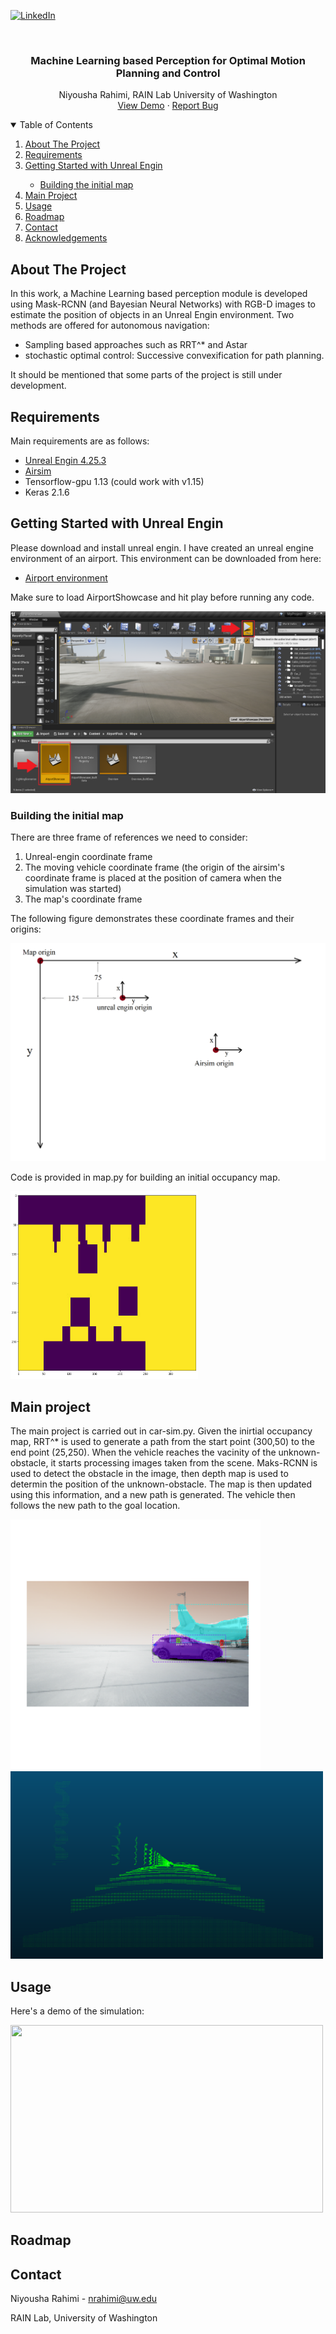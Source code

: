

<!-- PROJECT SHIELDS -->
<!--
*** I'm using markdown "reference style" links for readability.
*** Reference links are enclosed in brackets [ ] instead of parentheses ( ).
*** See the bottom of this document for the declaration of the reference variables
*** for contributors-url, forks-url, etc. This is an optional, concise syntax you may use.
*** https://www.markdownguide.org/basic-syntax/#reference-style-links
-->

[![LinkedIn][linkedin-shield]][linkedin-url]



<!-- PROJECT LOGO -->
<br />
<p align="center">
  <a href="https://github.com/NiyoushaRahimi/UW-MLP">
  </a>

  <h3 align="center">Machine Learning based Perception for Optimal Motion Planning and Control</h3>

  <p align="center">
    Niyousha Rahimi, RAIN Lab University of Washington
    <br />
    <a href="#usage">View Demo</a>
    ·
    <a href="https://github.com/NiyoushaRahimi/UW-MLP/issues">Report Bug</a>
  </p>
</p>



<!-- TABLE OF CONTENTS -->
<details open="open">
  <summary>Table of Contents</summary>
  <ol>
    <li>
      <a href="#about-the-project">About The Project</a>
      </li>
      <li>
      <a href="#Requirements">Requirements</a></li>
      </ul>
    </li>
    <li>
      <a href="#getting-started-with-unreal-engin">Getting Started with Unreal Engin</a></li>
       <ul>
        <li><a href="#Building-initial-map">Building the initial map</a></li>
       </ul>
    <li><a href="#main-project">Main Project</a></li>
    <li><a href="#usage">Usage</a></li>
    <li><a href="#roadmap">Roadmap</a></li>
    <li><a href="#contact">Contact</a></li>
    <li><a href="#acknowledgements">Acknowledgements</a></li>
  </ol>
</details>



<!-- ABOUT THE PROJECT -->
## About The Project

In this work, a Machine Learning based perception module is developed using Mask-RCNN (and Bayesian Neural Networks) with RGB-D images to estimate the position of objects in an Unreal Engin environment. Two methods are offered for autonomous navigation:

* Sampling based approaches such as RRT^* and Astar 
* stochastic optimal control: Successive convexification for path planning.

It should be mentioned that some parts of the project is still under development.

## Requirements

Main requirements are as follows:
* [Unreal Engin 4.25.3](https://www.unrealengine.com/en-US/download)
* [Airsim](https://github.com/microsoft/AirSim)
* Tensorflow-gpu 1.13 (could work with v1.15)
* Keras 2.1.6



<!-- GETTING STARTED -->
## Getting Started with Unreal Engin

Please download and install unreal engin. 
I have created an unreal engine environment of an airport. This environment can be downloaded from here: 
* [Airport environment](https://drive.google.com/file/d/1zUhz1Me5F2KKPsuPvBpftNABcb4D2hnI/view?usp=sharing)

Make sure to load AirportShowcase and hit play before running any code.

![AirportShowcase](Images/Figure-1.png)


### Building the initial map

There are three frame of references we need to consider:
1. Unreal-engin coordinate frame
2. The moving vehicle coordinate frame (the origin of the airsim's coordinate frame is placed at the position of camera when the simulation was started)
3. The map's coordinate frame

The following figure demonstrates these coordinate frames and their origins:


![coordinate](Images/Figure-2.png)


Code is provided in map.py for building an initial occupancy map.


<img src="Images/Figure_5.png" width="300" height="300">

## Main project

The main project is carried out in car-sim.py.
Given the inirtial occupancy map, RRT^* is used to generate a path from the start point (300,50) to the end point (25,250).
When the vehicle reaches the vacinity of the unknown-obstacle, it starts processing images taken from the scene. Maks-RCNN is used to detect the obstacle in the image, then depth map is used to determin the position of the unknown-obstacle. The map is then updated using this information, and a new path is generated. 
The vehicle then follows the new path to the goal location.


<img src="Images/Figure-3.png" width="400" height="400">

<img src="Images/Figure-4.png" width="500" height="300">




<!-- USAGE EXAMPLES -->
## Usage
Here's a demo of the simulation:

<img src="Images/demo.mp4" width="500" height="300">



<!-- ROADMAP -->
## Roadmap







<!-- CONTACT -->
## Contact

Niyousha Rahimi - nrahimi@uw.edu

RAIN Lab, University of Washington







<!-- MARKDOWN LINKS & IMAGES -->
<!-- https://www.markdownguide.org/basic-syntax/#reference-style-links -->

[linkedin-shield]: https://img.shields.io/badge/-LinkedIn-black.svg?style=for-the-badge&logo=linkedin&colorB=555
[linkedin-url]: https://www.linkedin.com/in/newsha-rahimi/
[product-screenshot]: images/screenshot.png
